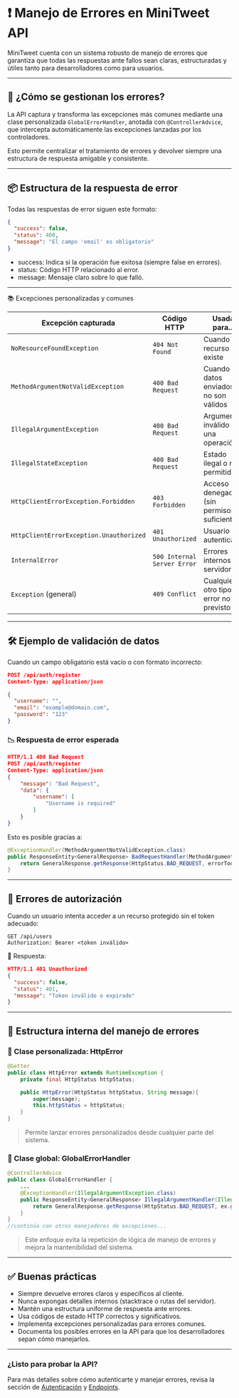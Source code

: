# ❗ Manejo de Errores en MiniTweet API

MiniTweet cuenta con un sistema robusto de manejo de errores que garantiza que todas las respuestas ante fallos sean claras, estructuradas y útiles tanto para desarrolladores como para usuarios.

---

## 🧠 ¿Cómo se gestionan los errores?

La API captura y transforma las excepciones más comunes mediante una clase personalizada `GlobalErrorHandler`, anotada con `@ControllerAdvice`, que intercepta automáticamente las excepciones lanzadas por los controladores.

Esto permite centralizar el tratamiento de errores y devolver siempre una estructura de respuesta amigable y consistente.

---

## 📦 Estructura de la respuesta de error

Todas las respuestas de error siguen este formato:

```json
{
  "success": false,
  "status": 400,
  "message": "El campo 'email' es obligatorio"
}
```

- success: Indica si la operación fue exitosa (siempre false en errores).
- status: Código HTTP relacionado al error.
- message: Mensaje claro sobre lo que falló.

---

📚 Excepciones personalizadas y comunes

| Excepción capturada                     | Código HTTP                 | Usada para...                              |
| --------------------------------------- | --------------------------- | ------------------------------------------ |
| `NoResourceFoundException`              | `404 Not Found`             | Cuando un recurso no existe                |
| `MethodArgumentNotValidException`       | `400 Bad Request`           | Cuando los datos enviados no son válidos   |
| `IllegalArgumentException`              | `400 Bad Request`           | Argumento inválido en una operación        |
| `IllegalStateException`                 | `400 Bad Request`           | Estado ilegal o no permitido               |
| `HttpClientErrorException.Forbidden`    | `403 Forbidden`             | Acceso denegado (sin permisos suficientes) |
| `HttpClientErrorException.Unauthorized` | `401 Unauthorized`          | Usuario no autenticado                     |
| `InternalError`                         | `500 Internal Server Error` | Errores internos del servidor              |
| `Exception` (general)                   | `409 Conflict`              | Cualquier otro tipo de error no previsto   |

---

## 🛠️ Ejemplo de validación de datos

Cuando un campo obligatorio está vacío o con formato incorrecto:

```json
POST /api/auth/register
Content-Type: application/json

{
  "username": "",
  "email": "example@domain.com",
  "password": "123"
}

```

### 📉 Respuesta de error esperada

```json
HTTP/1.1 400 Bad Request
POST /api/auth/register
Content-Type: application/json
{
    "message": "Bad Request",
    "data": {
        "username": [
            "Username is required"
        ]
    }
}
```
Esto es posible gracias a:

```java
@ExceptionHandler(MethodArgumentNotValidException.class)
public ResponseEntity<GeneralResponse> BadRequestHandler(MethodArgumentNotValidException ex) {
    return GeneralResponse.getResponse(HttpStatus.BAD_REQUEST, errorTools.mapErrors(ex.getBindingResult().getFieldErrors()));
}
```

---

## 🔐 Errores de autorización
Cuando un usuario intenta acceder a un recurso protegido sin el token adecuado:

```http
GET /api/users
Authorization: Bearer <token inválido>
```
🔐 Respuesta:
```json
HTTP/1.1 401 Unauthorized
{
  "success": false,
  "status": 401,
  "message": "Token inválido o expirado"
}
```

---

## 🧱 Estructura interna del manejo de errores

### 📌 Clase personalizada: **HttpError**
```java
@Getter
public class HttpError extends RuntimeException {
    private final HttpStatus httpStatus;

    public HttpError(HttpStatus httpStatus, String message){
        super(message);
        this.httpStatus = httpStatus;
    }
}
```
> Permite lanzar errores personalizados desde cualquier parte del sistema.

### 🧠 Clase global: **GlobalErrorHandler**
```java
@ControllerAdvice
public class GlobalErrorHandler {
    ...
    @ExceptionHandler(IllegalArgumentException.class)
    public ResponseEntity<GeneralResponse> IllegalArgumentHandler(IllegalArgumentException ex) {
        return GeneralResponse.getResponse(HttpStatus.BAD_REQUEST, ex.getMessage());
    }
}
//continúa con otros manejadores de excepciones...
```
> Este enfoque evita la repetición de lógica de manejo de errores y mejora la mantenibilidad del sistema.

---

## ✅ Buenas prácticas
- Siempre devuelve errores claros y específicos al cliente.
- Nunca expongas detalles internos (stacktrace o rutas del servidor).
- Mantén una estructura uniforme de respuesta ante errores.
- Usa códigos de estado HTTP correctos y significativos.
- Implementa excepciones personalizadas para errores comunes.
- Documenta los posibles errores en la API para que los desarrolladores sepan cómo manejarlos.


---
### ¿Listo para probar la API?
Para más detalles sobre cómo autenticarte y manejar errores, revisa la sección de [Autenticación](authentication.md) y [Endpoints](/docs/endpoints/introduction.md).



